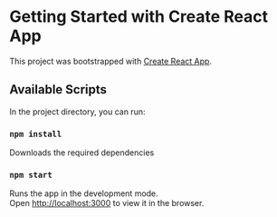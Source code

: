 # Getting Started with Create React App

This project was bootstrapped with [Create React App](https://github.com/facebook/create-react-app).

## Available Scripts

In the project directory, you can run:

### `npm install`
Downloads the required dependencies

### `npm start`

Runs the app in the development mode.\
Open [http://localhost:3000](http://localhost:3000) to view it in the browser.
